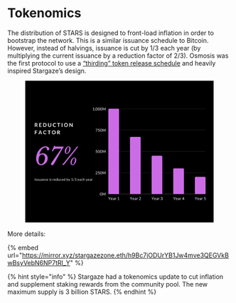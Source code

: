 # Tokenomics

The distribution of STARS is designed to front-load inflation in order to bootstrap the network. This is a similar issuance schedule to Bitcoin. However, instead of halvings, issuance is cut by 1/3 each year (by multiplying the current issuance by a reduction factor of 2/3). Osmosis was the first protocol to use a [“thirding” token release schedule](https://medium.com/osmosis/osmo-token-distribution-ae27ea2bb4db) and heavily inspired Stargaze’s design.

<figure><img src="../.gitbook/assets/TwRgLvwwmYuxQ8c4BqR3f.png" alt=""><figcaption></figcaption></figure>

More details:

{% embed url="https://mirror.xyz/stargazezone.eth/h9Bc7jODUrYB1Jw4mve3QEGVkBwBsyVebN6NP7tRl_Y" %}

{% hint style="info" %}
Stargaze had a tokenomics update to cut inflation and supplement staking rewards from the community pool. The new maximum supply is 3 billion STARS.
{% endhint %}
